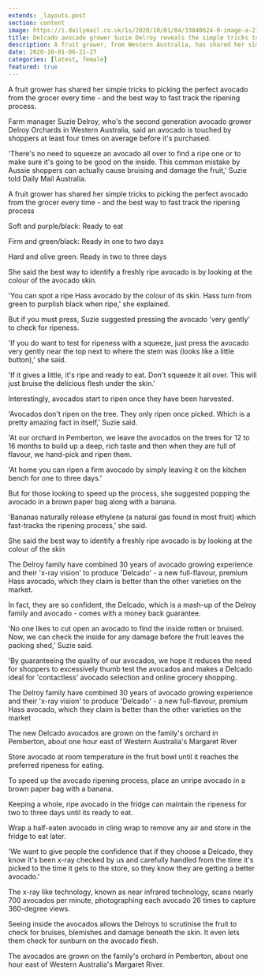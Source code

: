 ```yaml
---
extends: _layouts.post
section: content
image: https://i.dailymail.co.uk/1s/2020/10/01/04/33840624-0-image-a-21_1601524224127.jpg 
title: Delcado avocado grower Suzie Delroy reveals the simple tricks to finding the perfect avocado 
description: A fruit grower, from Western Australia, has shared her simple tricks to picking the perfect avocado from the grocer every time - and the best way to fast track the ripening process. 
date: 2020-10-01-06-21-27 
categories: [latest, female] 
featured: true 
--- 
```

A fruit grower has shared her simple tricks to picking the perfect avocado from the grocer every time - and the best way to fast track the ripening process.

Farm manager Suzie Delroy, who's the second generation avocado grower Delroy Orchards in Western Australia, said an avocado is touched by shoppers at least four times on average before it's purchased.

'There's no need to squeeze an avocado all over to find a ripe one or to make sure it's going to be good on the inside. This common mistake by Aussie shoppers can actually cause bruising and damage the fruit,' Suzie told Daily Mail Australia.

A fruit grower has shared her simple tricks to picking the perfect avocado from the grocer every time - and the best way to fast track the ripening process

Soft and purple/black: Ready to eat

Firm and green/black: Ready in one to two days

Hard and olive green: Ready in two to three days

She said the best way to identify a freshly ripe avocado is by looking at the colour of the avocado skin. 

'You can spot a ripe Hass avocado by the colour of its skin. Hass turn from green to purplish black when ripe,' she explained.

But if you must press, Suzie suggested pressing the avocado 'very gently' to check for ripeness.

'If you do want to test for ripeness with a squeeze, just press the avocado very gently near the top next to where the stem was (looks like a little button),' she said.

'If it gives a little, it's ripe and ready to eat. Don't squeeze it all over. This will just bruise the delicious flesh under the skin.'

Interestingly, avocados start to ripen once they have been harvested.

'Avocados don't ripen on the tree. They only ripen once picked. Which is a pretty amazing fact in itself,' Suzie said. 

'At our orchard in Pemberton, we leave the avocados on the trees for 12 to 16 months to build up a deep, rich taste and then when they are full of flavour, we hand-pick and ripen them.

'At home you can ripen a firm avocado by simply leaving it on the kitchen bench for one to three days.'

But for those looking to speed up the process, she suggested popping the avocado in a brown paper bag along with a banana.

'Bananas naturally release ethylene (a natural gas found in most fruit) which fast-tracks the ripening process,' she said.

She said the best way to identify a freshly ripe avocado is by looking at the colour of the skin

The Delroy family have combined 30 years of avocado growing experience and their 'x-ray vision' to produce 'Delcado' - a new full-flavour, premium Hass avocado, which they claim is better than the other varieties on the market.

In fact, they are so confident, the Delcado, which is a mash-up of the Delroy family and avocado - comes with a money back guarantee.

'No one likes to cut open an avocado to find the inside rotten or bruised. Now, we can check the inside for any damage before the fruit leaves the packing shed,' Suzie said.

'By guaranteeing the quality of our avocados, we hope it reduces the need for shoppers to excessively thumb test the avocados and makes a Delcado ideal for 'contactless' avocado selection and online grocery shopping. 

The Delroy family have combined 30 years of avocado growing experience and their 'x-ray vision' to produce 'Delcado' - a new full-flavour, premium Hass avocado, which they claim is better than the other varieties on the market

The new Delcado avocados are grown on the family's orchard in Pemberton, about one hour east of Western Australia's Margaret River

Store avocado at room temperature in the fruit bowl until it reaches the preferred ripeness for eating.

To speed up the avocado ripening process, place an unripe avocado in a brown paper bag with a banana.

Keeping a whole, ripe avocado in the fridge can maintain the ripeness for two to three days until its ready to eat.

Wrap a half-eaten avocado in cling wrap to remove any air and store in the fridge to eat later.

'We want to give people the confidence that if they choose a Delcado, they know it's been x-ray checked by us and carefully handled from the time it's picked to the time it gets to the store, so they know they are getting a better avocado.'

The x-ray like technology, known as near infrared technology, scans nearly 700 avocados per minute, photographing each avocado 26 times to capture 360-degree views.

Seeing inside the avocados allows the Delroys to scrutinise the fruit to check for bruises, blemishes and damage beneath the skin. It even lets them check for sunburn on the avocado flesh. 

The avocados are grown on the family's orchard in Pemberton, about one hour east of Western Australia's Margaret River.


